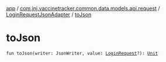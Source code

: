 [app](../../index.md) / [com.jnj.vaccinetracker.common.data.models.api.request](../index.md) / [LoginRequestJsonAdapter](index.md) / [toJson](./to-json.md)

# toJson

`fun toJson(writer: JsonWriter, value: `[`LoginRequest`](../-login-request/index.md)`?): `[`Unit`](https://kotlinlang.org/api/latest/jvm/stdlib/kotlin/-unit/index.html)
